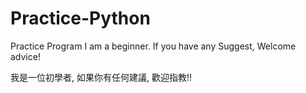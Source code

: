 # Practice-Python
Practice Program
I am a beginner.
If you have any Suggest,
Welcome advice!

我是一位初學者,
如果你有任何建議,
歡迎指教!!

